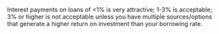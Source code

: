 Interest payments on loans of <1% is very attractive; 1-3% is acceptable; 3% or higher is not acceptable unless you have multiple sources/options that generate a higher return on investment than your borrowing rate. 
